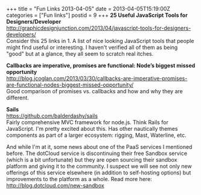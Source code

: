 +++
title = "Fun Links 2013-04-05"
date = 2013-04-05T15:19:00Z
categories = ["Fun links"]
postid = 9
+++
**25 Useful JavaScript Tools for Designers/Developer**  
http://graphicdesignjunction.com/2013/04/javascript-tools-for-designers-developers/  
Consider this 25 links in 1. A list of nice looking JavaScript tools that people might find useful or interesting. I haven't verified all of them as being "good" but at a glance, they all seem to scratch real itches.

**Callbacks are imperative, promises are functional: Node’s biggest missed opportunity**  
http://blog.jcoglan.com/2013/03/30/callbacks-are-imperative-promises-are-functional-nodes-biggest-missed-opportunity/  
Good comparison of promises vs. callbacks and how and why they are different.

**Sails**  
https://github.com/balderdashy/sails  
Fairly comprehensive MVC framework for node.js. Think Rails for JavaScript. I'm pretty excited about this. Has other nautically themes components as part of a larger ecosystem: rigging, Mast, Waterline, etc.

And while I'm at it, some news about one of the PaaS services I mentioned before. The dotCloud service is discontinuing their free Sandbox service (which is a bit unfortunate) but they are open sourcing their sandbox platform and giving it to the community. I suspect we will see not only new offerings of this service elsewhere (in addition to self-hosting options) but improvements to the platform as a whole. Read more here: http://blog.dotcloud.com/new-sandbox

